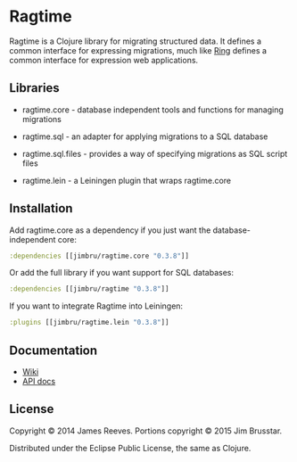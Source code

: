 # Ragtime

Ragtime is a Clojure library for migrating structured data. It defines
a common interface for expressing migrations, much like [Ring][1]
defines a common interface for expression web applications.

[1]: https://github.com/ring-clojure/ring

## Libraries

* ragtime.core -
  database independent tools and functions for managing migrations

* ragtime.sql -
  an adapter for applying migrations to a SQL database

* ragtime.sql.files -
  provides a way of specifying migrations as SQL script files

* ragtime.lein -
  a Leiningen plugin that wraps ragtime.core

## Installation

Add ragtime.core as a dependency if you just want the database-
independent core:

```clojure
:dependencies [[jimbru/ragtime.core "0.3.8"]]
```

Or add the full library if you want support for SQL databases:

```clojure
:dependencies [[jimbru/ragtime "0.3.8"]]
```

If you want to integrate Ragtime into Leiningen:

```clojure
:plugins [[jimbru/ragtime.lein "0.3.8"]]
```

## Documentation

* [Wiki](https://github.com/jimbru/ragtime/wiki)
* [API docs](http://jimbru.github.com/ragtime)

## License

Copyright © 2014 James Reeves.
Portions copyright © 2015 Jim Brusstar.

Distributed under the Eclipse Public License, the same as Clojure.
